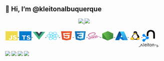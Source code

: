 ## 👋 Hi, I’m @kleitonalbuquerque
<div align="center">
  <a href="https://github.com/kleitonalbuquerque">
  <img height="180em" src="https://github-readme-stats.vercel.app/api?username=kleitonalbuquerque&show_icons=true&theme=dracula&include_all_commits=true&count_private=true"/>
  <img height="180em" src="https://github-readme-stats.vercel.app/api/top-langs/?username=kleitonalbuquerque&layout=compact&langs_count=7&theme=dracula"/>
</div>
  
  <div style="display: inline_block"><br>
  <img align="center" alt="Kleiton-Js" height="30" width="40" src="https://raw.githubusercontent.com/devicons/devicon/master/icons/javascript/javascript-plain.svg">
  <img align="center" alt="Kleiton-Ts" height="30" width="40" src="https://raw.githubusercontent.com/devicons/devicon/master/icons/typescript/typescript-plain.svg">
    <img align="center" alt="Kleiton-Vue" height="30" width="40" src="https://raw.githubusercontent.com/devicons/devicon/master/icons/vuejs/vuejs-original.svg">
  <img align="center" alt="Kleiton-React" height="30" width="40" src="https://raw.githubusercontent.com/devicons/devicon/master/icons/react/react-original.svg">
  <img align="center" alt="Kleiton-HTML" height="30" width="40" src="https://raw.githubusercontent.com/devicons/devicon/master/icons/html5/html5-original.svg">
  <img align="center" alt="Kleiton-CSS" height="30" width="40" src="https://raw.githubusercontent.com/devicons/devicon/master/icons/css3/css3-original.svg">
  <img align="center" alt="Kleiton-SCSS" height="30" width="40" src="https://raw.githubusercontent.com/devicons/devicon/master/icons/sass/sass-original.svg">
  <img align="center" alt="Kleiton-NodeJS" height="30" width="40" src="https://raw.githubusercontent.com/devicons/devicon/master/icons/nodejs/nodejs-original.svg">
    <img align="center" alt="Kleiton-Azure" height="30" width="40" src="https://raw.githubusercontent.com/devicons/devicon/master/icons/azure/azure-original.svg">
    <img align="center" alt="Kleiton-Linux" height="30" width="40" src="https://raw.githubusercontent.com/devicons/devicon/master/icons/linux/linux-original.svg">
    <img align="center" alt="Kleiton-Neo4j height="30" width="40" src="https://raw.githubusercontent.com/devicons/devicon/master/icons/neo4j/neo4j-original.svg">
  <img align="right" alt="Kleiton-pic" height="150" style="border-radius:50px;" src="[https://media.licdn.com/dms/image/v2/C4E03AQHr-kCEietayw/profile-displayphoto-shrink_800_800/profile-displayphoto-shrink_800_800/0/1573402694868?e=1736380800&v=beta&t=YyGrNCyWlAJJHC6tPBd2ggjwMshcC8n_LD5Zi4bzVdY](https://media.licdn.com/dms/image/v2/C4E03AQHr-kCEietayw/profile-displayphoto-shrink_200_200/profile-displayphoto-shrink_200_200/0/1573402694785?e=1746057600&v=beta&t=7W_4305I3WfqJ2Npbph8vJtmaahWgV24QwcxInaMRyI)">
</div>

##

 <div> 
  <a href="https://instagram.com/kleiton84" target="_blank"><img src="https://img.shields.io/badge/-Instagram-%23E4405F?style=for-the-badge&logo=instagram&logoColor=white" target="_blank"></a>
 <a href="https://discord.gg/KleitonAlbuquerque#4225" target="_blank"><img src="https://img.shields.io/badge/Discord-7289DA?style=for-the-badge&logo=discord&logoColor=white" target="_blank"></a> 
  <a href = "mailto:kleiton2102@gmail.com"><img src="https://img.shields.io/badge/-Gmail-%23333?style=for-the-badge&logo=gmail&logoColor=white" target="_blank"></a>
  <a href="https://www.linkedin.com/in/kleiton-albuquerque" target="_blank"><img src="https://img.shields.io/badge/-LinkedIn-%230077B5?style=for-the-badge&logo=linkedin&logoColor=white" target="_blank"></a>
</div>

<!---
kleitonalbuquerque/kleitonalbuquerque is a ✨ special ✨ repository because its `README.md` (this file) appears on your GitHub profile.
You can click the Preview link to take a look at your changes.
--->

